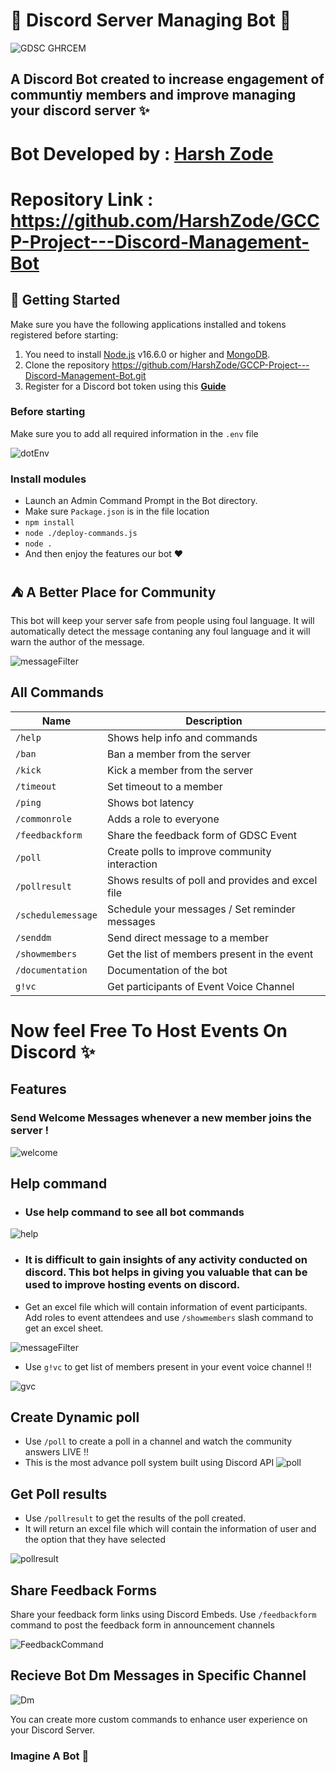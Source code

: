 
# 🤖 Discord Server Managing Bot 🤖
![GDSC GHRCEM](https://cdn.discordapp.com/attachments/1024311075841249361/1062020570998394931/Screenshot_2023-01-09_201922.png)

## A Discord Bot created to increase engagement of communtiy members and improve managing your discord server ✨
# Bot Developed by : [Harsh Zode](https://github.com/HarshZode)
# Repository Link : https://github.com/HarshZode/GCCP-Project---Discord-Management-Bot
## 🚀 Getting Started

Make sure you have the following applications installed and tokens registered before starting:
1. You need to install [Node.js](https://nodejs.org/en/) v16.6.0 or higher and [MongoDB](https://www.mongodb.com/).
2. Clone the repository https://github.com/HarshZode/GCCP-Project---Discord-Management-Bot.git
3. Register for a Discord bot token using this **[Guide](https://discordjs.guide/preparations/setting-up-a-bot-application.html#your-token)**

### Before starting

Make sure you to add all required information in the `.env` file

![dotEnv](https://cdn.discordapp.com/attachments/1024311075841249361/1062032935999524864/image.png)

### Install modules
* Launch an Admin Command Prompt in the Bot directory.
* Make sure `Package.json` is in the file location
* `npm install`
* `node ./deploy-commands.js`
* `node .`
* And then enjoy the features our bot ❤️

## ⛺ A Better Place for Community
This bot will keep your server safe from people using foul language. 
It will automatically detect the message contaning any foul language and it will warn the author of the message.

![messageFilter](https://cdn.discordapp.com/attachments/1024311075841249361/1062025720597073960/image.png)



## All Commands

| Name            | Description                                           |
|-----------------|-------------------------------------------------------|
| `/help`   | Shows help info and commands        |
| `/ban`         | Ban a member from the server       |
| `/kick`         | Kick a member from the server                |
| `/timeout`      | Set timeout to a member                       |
| `/ping`        | Shows bot latency |
| `/commonrole`   | Adds a role to everyone        |
| `/feedbackform`         | Share the feedback form of GDSC Event       |
| `/poll`         | Create polls to improve community interaction                |
| `/pollresult`      | Shows results of poll and provides and excel file                     |
| `/schedulemessage`        | Schedule your messages / Set reminder messages |
| `/senddm`      | Send direct message to a member                       |
| `/showmembers`        | Get the list of members present in the event |
| `/documentation`   | Documentation of the bot        |
| `g!vc`         | Get participants of Event Voice Channel       |

#  Now feel Free To Host Events On Discord ✨

## Features

### Send Welcome Messages whenever a new member joins the server !

![welcome](https://cdn.discordapp.com/attachments/1024311075841249361/1062041692657688677/image.png)

## Help command

* ### Use help command to see all bot commands
![help](https://cdn.discordapp.com/attachments/1024311075841249361/1062042151233536051/image.png)


* ### It is difficult to gain insights of any activity conducted on discord. This bot helps in giving you valuable that can be used to improve hosting events on discord.

* Get an excel file which will contain information of event participants. Add roles to event attendees and use `/showmembers` slash command to get an excel sheet.

![messageFilter](https://cdn.discordapp.com/attachments/1024311075841249361/1062026888647807056/image.png)


* Use `g!vc` to get list of members present in your event voice channel !!

![gvc](https://cdn.discordapp.com/attachments/1024311075841249361/1062036028648607836/image.png)

## Create Dynamic poll

* Use `/poll` to create a poll in a channel and watch the community answers LIVE !!
* This is the most advance poll system built using Discord API
![poll](https://cdn.discordapp.com/attachments/1024311075841249361/1062038437416411146/image.png)

## Get Poll results

* Use `/pollresult` to get the results of the poll created.
* It will return an excel file which will contain the information of user and the option that they have selected

![pollresult](https://cdn.discordapp.com/attachments/1024311075841249361/1062039877660717066/image.png)



## Share Feedback Forms

Share your feedback form links using Discord Embeds. Use `/feedbackform` command to post the feedback form in announcement channels

![FeedbackCommand](https://cdn.discordapp.com/attachments/1024311075841249361/1062034235998863451/image.png)

## Recieve Bot Dm Messages in Specific Channel

![Dm](https://cdn.discordapp.com/attachments/1024311075841249361/1062041031387906098/image.png)

You can create more custom commands to enhance user experience on your Discord Server.

### Imagine A Bot 💖
